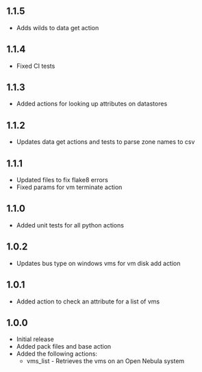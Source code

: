 ## 1.1.5
- Adds wilds to data get action

## 1.1.4
- Fixed CI tests

## 1.1.3
- Added actions for looking up attributes on datastores

## 1.1.2
- Updates data get actions and tests to parse zone names to csv

## 1.1.1
- Updated files to fix flake8 errors
- Fixed params for vm terminate action

## 1.1.0
- Added unit tests for all python actions

## 1.0.2
- Updates bus type on windows vms for vm disk add action

## 1.0.1
- Added action to check an attribute for a list of vms

## 1.0.0

- Initial release
- Added pack files and base action
- Added the following actions:
  - vms_list - Retrieves the vms on an Open Nebula system
